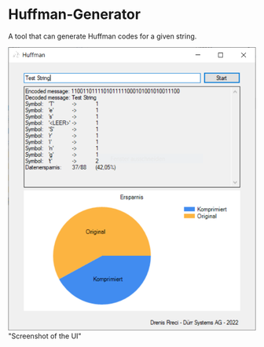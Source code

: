 # Huffman-Generator

A tool that can generate Huffman codes for a given string.

![Screenshot](/Screenshots/Unbenannt.PNG) "Screenshot of the UI"